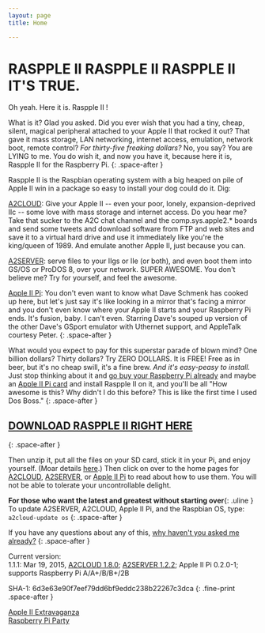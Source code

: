 ```yaml
---
layout: page
title: Home

---
```


# RASPPLE II RASPPLE II RASPPLE II IT'S TRUE.

Oh yeah. Here it is. Raspple II !

What is it? Glad you asked. Did you ever wish that you had a tiny, cheap, silent, magical peripheral attached to your Apple II that rocked it out? That gave it mass storage, LAN networking, internet access, emulation, network boot, remote control? *For thirty-five freaking dollars?* No, you say? You are LYING to me. You do wish it, and now you have it, because here it is, Raspple II for the Raspberry Pi.
{: .space-after }

Raspple II is the Raspbian operating system with a big heaped on pile of Apple II win in a package so easy to install your dog could do it. Dig:

[A2CLOUD][]: Give your Apple II -- even your poor, lonely, expansion-deprived IIc -- some love with mass storage and internet access. Do you hear me? Take that sucker to the A2C chat channel and the comp.sys.apple2.\* boards and send some tweets and download software from FTP and web sites and save it to a virtual hard drive and use it immediately like you're the king/queen of 1989. And emulate another Apple II, just because you can.

[A2SERVER][]: serve files to your IIgs or IIe (or both), and even boot them into GS/OS or ProDOS 8, over your network. SUPER AWESOME. You don't believe me? Try for yourself, and feel the awesome.

[Apple II Pi][]: You don't even want to know what Dave Schmenk has cooked up here, but let's just say it's like looking in a mirror that's facing a mirror and you don't even know where your Apple II starts and your Raspberry Pi ends. It's fusion, baby. I can't even. Starring Dave's souped up version of the other Dave's GSport emulator with Uthernet support, and AppleTalk courtesy Peter.
{: .space-after }

What would you expect to pay for this superstar parade of blown mind? One billion dollars? Thirty dollars? Try ZERO DOLLARS. It is FREE! Free as in beer, but it's no cheap swill, it's a fine brew. *And it's easy-peasy to install.* Just stop thinking about it and [go buy your Raspberry Pi already][A2CLOUD WhatYouNeed] and maybe an [Apple II Pi card][UA2] and install Raspple II on it, and you'll be all "How awesome is this? Why didn't I do this before? This is like the first time I used Dos Boss."
{: .space-after }

## [DOWNLOAD RASPPLE II RIGHT HERE][Raspple II download]
{: .space-after }

Then unzip it, put all the files on your SD card, stick it in your Pi, and enjoy yourself. (Moar details [here][A2CLOUD PrepareYourPi].) Then click on over to the home pages for [A2CLOUD][], [A2SERVER][], or [Apple II Pi][] to read about how to use them. You will not be able to tolerate your uncontrollable delight.

__For those who want the latest and greatest without starting over__{: .uline }  
To update A2SERVER, A2CLOUD, Apple II Pi, and the Raspbian OS, type: `a2cloud-update os`
{: .space-after }
<!-- To update A2SERVER, type: `a2server-setup`
To update A2CLOUD, type: `a2cloud-setup`
To update Apple II Pi, type: `appleiipi-update` (if you get *command not found*, update A2CLOUD first)
-->

If you have any questions about any of this, [why haven't you asked me already?](mailto:ivan@ivanx.com)
{: .space-after }

Current version:  
1.1.1: Mar 19, 2015, [A2CLOUD 1.8.0][A2CLOUD ReleaseHistory]; [A2SERVER 1.2.2][A2SERVER ReleaseHistory]; Apple II Pi 0.2.0-1; supports Raspberry Pi A/A+/B/B+/2B  
<!--
1.1.0: Aug 11, 2014, [A2CLOUD 1.7.1][A2CLOUD ReleaseHistory]; [A2SERVER 1.2.0][A2SERVER ReleaseHistory]; Apple II Pi 1.8  
1.0.8: Jul 24 2014, [A2CLOUD 1.6.9][A2CLOUD ReleaseHistory]; [A2SERVER 1.1.5][A2SERVER ReleaseHistory] (supports Raspberry Pi model B+); Apple II Pi 1.8  
107r2: Feb 25 2014, [A2CLOUD 1.6.7][A2CLOUD ReleaseHistory]; [A2SERVER 1.1.4][A2SERVER ReleaseHistory]; Apple II Pi 1.4r2  
107a : Feb 20 2014, same as 1.0.7 with extra material for Ultimate Apple 2 SD card  
1.0.7: Feb 20 2014, [A2CLOUD 1.6.7][A2CLOUD ReleaseHistory]; [A2SERVER 1.1.4][A2SERVER ReleaseHistory]; Apple II Pi 1.4  
1.0.6: not released  
1.0.5: Jan 20 2014, A2CLOUD 1.6.2  
1.0.4: Jan 13 2014, [A2SERVER 1.1.4][A2SERVER ReleaseHistory]; A2CLOUD 1.6.1; based on Raspbian 2014-01-07  
1.0.3: Dec 31 2013, A2SERVER 1.1.3; A2CLOUD 1.6; shows installation progress and reboots properly with Ethernet attached; based on Raspbian 2013-12-20  
1.0.2: Dec 22 2013, A2CLOUD 1.5.2; pre-login note  
1.0.1: Dec 15 2013, A2CLOUD 1.5.1; Apple II Pi client 1.3  
1.0.0: Dec 1 2013, A2SERVER 1.1.2; A2CLOUD 1.5; Apple II Pi client 1.2  
-->
SHA-1: 6d3e63e90f7eef79dd6bf9eddc238b22267c3dca
{: .fine-print .space-after }

[Apple II Extravaganza][]  
[Raspberry Pi Party][]


[A2CLOUD]: ../a2cloud/index.html
[A2SERVER]: ../a2server/index.html
[Apple II Pi]: http://schmenk.is-a-geek.com/wordpress/?p=167
[A2CLOUD WhatYouNeed]: ../a2cloud/index.html#what-you-need
[UA2]: http://ultimateapple2.com/
[Raspple II download]: http://appleii.ivanx.com/rasppleii/files/RasppleII.zip
[A2CLOUD PrepareYourPi]: ../a2cloud/index.html#prepare-your-pi
[A2CLOUD ReleaseHistory]: ../a2cloud/index.html#release-history
[A2SERVER ReleaseHistory]: ../a2server/update/versionhistory.txt
[Apple II Extravaganza]: http://appleii.ivanx.com/
[Raspberry Pi Party]: http://ivanx.com/raspberrypi/
